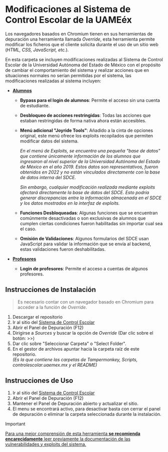 # Modificaciones al Sistema de Control Escolar de la UAMEéx

Los navegadores basados en Chromium tienen en sus herramientas de depuración una herramienta llamada _Override_, esta herramienta permite modificar los ficheros que el cliente solicita durante el uso de un sitio web (_HTML, CSS, JavaScript, etc._).

En esta carpeta se incluyen modificaciones realizadas al Sistema de Control Escolar de la Universidad Autónoma del Estado de México con el propósito de cambiar el comportamiento del sistema y realizar acciones que en situaciones normales no serían permitidas por el sistema, las modificaciones realizadas al sistema incluyen:

* [__Alumnos__](https://controlescolar.uaemex.mx/dce/sicde/publico/alumnos/)
    * __Bypass para el login de alumnos__: Permite el acceso sin una cuenta de estudiante.
    * __Desbloqueo de acciones restringidas__: Todas las acciones que estaban restringidas de forma nativa ahora están accesibles.
    * __Menú adicional "Joyride Tools"__: Añadido a la cinta de opciones original, este menú ofrece los exploits recopilados que permiten modificar datos del sistema.

        _En el menú de Exploits, se encuentra una pequeña "base de datos" que contiene únicamente información de los alumnos que ingresaron al nivel superior de la Universidad Autónoma del Estado de México en el año 2019. Estos datos son representativos, fueron obtenidos en 2022 y no están vinculados directamente con la base de datos interna del SDCE._

        _Sin embargo, cualquier modificación realizada mediante exploits afectará directamente la base de datos del SDCE. Esto podría generar discrepancias entre la información almacenada en el SDCE y los datos mostrados en la interfaz de exploits._
    
    * __Funciones Desbloqueadas__: Algunas funciones que se encuentran comúnmente desactivadas o son exclusivas de alumnos que cumplen ciertas condiciones fueron habilitadas sin importar cual sea el caso.
    * __Omisión de Validaciones__: Algunos formularios del SDCE usan JavaScript para validar la información que se envía al backend, estas validaciones fueron deshabilitadas.

* [__Profesores__](https://controlescolar.uaemex.mx/dce/sicde/publico/profesores/)
    * __Login de profesores__: Permite el acceso a cuentas de algunos profesores.

## Instrucciones de Instalación

> Es necesario contar con un navegador basado en Chromium para acceder a la función de _Override_.

1. Descargar el repositorio
2. Ir al sitio del [Sistema de Control Escolar](https://controlescolar.uaemex.mx/dce/sicde/publico/alumnos/indexLogin.html)
3. Abrir el Panel de Depuración (F12)
4. Dirigirse a _Sources_ y buscar la opción de _Override_ (Dar clic sobre el botón: >>)
5. Dar clic sobre "Seleccionar Carpeta" o "Select Folder".
6. En el gestor de archivos apuntar hacia la carpeta raíz de este repositorio.  
    _(Es la que contiene las carpetas de Tampermonkey, Scripts, controlescolar.uaemex.mx y el README)_

## Instrucciones de Uso

1. Ir al sitio del [Sistema de Control Escolar](https://controlescolar.uaemex.mx/dce/sicde/publico/alumnos/indexLogin.html)
2. Abrir el Panel de Depuración (F12)
3. Mantener el Panel de Depuración abierto y actualizar el sitio.
4. El menu se encontrará activo, para desactivar basta con cerrar el panel de depuración o eliminar la carpeta seleccionada durante la instalación.

> [!IMPORTANT]
> [Para una mejor comprensión de esta herramienta __se recomienda encarecidamente__ leer previamente la documentación de las vulnerabilidades y exploits del sistema.](/README.md#documentación-adicional)
